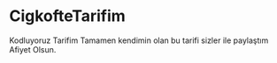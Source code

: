 # CigkofteTarifim
Kodluyoruz Tarifim
Tamamen kendimin olan bu tarifi sizler ile paylaştım Afiyet Olsun.

